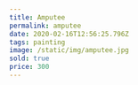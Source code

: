 ```yaml
---
title: Amputee
permalink: amputee
date: 2020-02-16T12:56:25.796Z
tags: painting
image: /static/img/amputee.jpg
sold: true
price: 300
---
```


